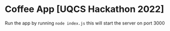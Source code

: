 # Coffee App [UQCS Hackathon 2022]
Run the app by running ``node index.js`` this will start the server on port 3000